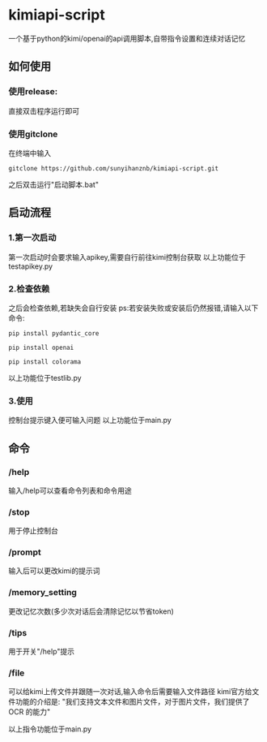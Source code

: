 # kimiapi-script
一个基于python的kimi/openai的api调用脚本,自带指令设置和连续对话记忆

## 如何使用
### 使用release:
直接双击程序运行即可

### 使用gitclone
在终端中输入
```
gitclone https://github.com/sunyihanznb/kimiapi-script.git
```
之后双击运行"启动脚本.bat"

## 启动流程
### 1.第一次启动
第一次启动时会要求输入apikey,需要自行前往kimi控制台获取
以上功能位于testapikey.py

### 2.检查依赖
之后会检查依赖,若缺失会自行安装
ps:若安装失败或安装后仍然报错,请输入以下命令:
```
pip install pydantic_core
```
```
pip install openai
```
```
pip install colorama
```
以上功能位于testlib.py

### 3.使用
控制台提示键入便可输入问题
以上功能位于main.py

## 命令
### /help
输入/help可以查看命令列表和命令用途

### /stop
用于停止控制台

### /prompt
输入后可以更改kimi的提示词

### /memory_setting
更改记忆次数(多少次对话后会清除记忆以节省token)

### /tips
用于开关"/help"提示

### /file
可以给kimi上传文件并跟随一次对话,输入命令后需要输入文件路径
kimi官方给文件功能的介绍是:
"我们支持文本文件和图片文件，对于图片文件，我们提供了 OCR 的能力"

以上指令功能位于main.py
